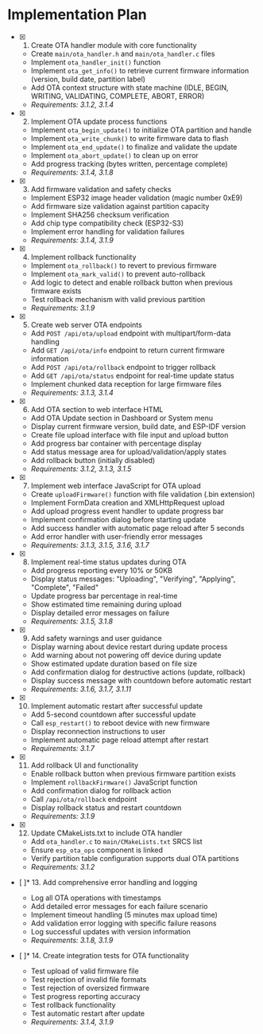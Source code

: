 # Implementation Plan

- [x] 1. Create OTA handler module with core functionality





  - Create `main/ota_handler.h` and `main/ota_handler.c` files
  - Implement `ota_handler_init()` function
  - Implement `ota_get_info()` to retrieve current firmware information (version, build date, partition label)
  - Add OTA context structure with state machine (IDLE, BEGIN, WRITING, VALIDATING, COMPLETE, ABORT, ERROR)
  - _Requirements: 3.1.2, 3.1.4_

- [x] 2. Implement OTA update process functions





  - Implement `ota_begin_update()` to initialize OTA partition and handle
  - Implement `ota_write_chunk()` to write firmware data to flash
  - Implement `ota_end_update()` to finalize and validate the update
  - Implement `ota_abort_update()` to clean up on error
  - Add progress tracking (bytes written, percentage complete)
  - _Requirements: 3.1.4, 3.1.8_

- [x] 3. Add firmware validation and safety checks





  - Implement ESP32 image header validation (magic number 0xE9)
  - Add firmware size validation against partition capacity
  - Implement SHA256 checksum verification
  - Add chip type compatibility check (ESP32-S3)
  - Implement error handling for validation failures
  - _Requirements: 3.1.4, 3.1.9_

- [x] 4. Implement rollback functionality





  - Implement `ota_rollback()` to revert to previous firmware
  - Implement `ota_mark_valid()` to prevent auto-rollback
  - Add logic to detect and enable rollback button when previous firmware exists
  - Test rollback mechanism with valid previous partition
  - _Requirements: 3.1.9_

- [x] 5. Create web server OTA endpoints





  - Add `POST /api/ota/upload` endpoint with multipart/form-data handling
  - Add `GET /api/ota/info` endpoint to return current firmware information
  - Add `POST /api/ota/rollback` endpoint to trigger rollback
  - Add `GET /api/ota/status` endpoint for real-time update status
  - Implement chunked data reception for large firmware files
  - _Requirements: 3.1.3, 3.1.4_

- [x] 6. Add OTA section to web interface HTML





  - Add OTA Update section in Dashboard or System menu
  - Display current firmware version, build date, and ESP-IDF version
  - Create file upload interface with file input and upload button
  - Add progress bar container with percentage display
  - Add status message area for upload/validation/apply states
  - Add rollback button (initially disabled)
  - _Requirements: 3.1.2, 3.1.3, 3.1.5_

- [x] 7. Implement web interface JavaScript for OTA upload





  - Create `uploadFirmware()` function with file validation (.bin extension)
  - Implement FormData creation and XMLHttpRequest upload
  - Add upload progress event handler to update progress bar
  - Implement confirmation dialog before starting update
  - Add success handler with automatic page reload after 5 seconds
  - Add error handler with user-friendly error messages
  - _Requirements: 3.1.3, 3.1.5, 3.1.6, 3.1.7_

- [x] 8. Implement real-time status updates during OTA





  - Add progress reporting every 10% or 50KB
  - Display status messages: "Uploading", "Verifying", "Applying", "Complete", "Failed"
  - Update progress bar percentage in real-time
  - Show estimated time remaining during upload
  - Display detailed error messages on failure
  - _Requirements: 3.1.5, 3.1.8_

- [x] 9. Add safety warnings and user guidance





  - Display warning about device restart during update process
  - Add warning about not powering off device during update
  - Show estimated update duration based on file size
  - Add confirmation dialog for destructive actions (update, rollback)
  - Display success message with countdown before automatic restart
  - _Requirements: 3.1.6, 3.1.7, 3.1.11_

- [x] 10. Implement automatic restart after successful update





  - Add 5-second countdown after successful update
  - Call `esp_restart()` to reboot device with new firmware
  - Display reconnection instructions to user
  - Implement automatic page reload attempt after restart
  - _Requirements: 3.1.7_

- [x] 11. Add rollback UI and functionality





  - Enable rollback button when previous firmware partition exists
  - Implement `rollbackFirmware()` JavaScript function
  - Add confirmation dialog for rollback action
  - Call `/api/ota/rollback` endpoint
  - Display rollback status and restart countdown
  - _Requirements: 3.1.9_

- [x] 12. Update CMakeLists.txt to include OTA handler





  - Add `ota_handler.c` to `main/CMakeLists.txt` SRCS list
  - Ensure `esp_ota_ops` component is linked
  - Verify partition table configuration supports dual OTA partitions
  - _Requirements: 3.1.2_

- [ ]* 13. Add comprehensive error handling and logging
  - Log all OTA operations with timestamps
  - Add detailed error messages for each failure scenario
  - Implement timeout handling (5 minutes max upload time)
  - Add validation error logging with specific failure reasons
  - Log successful updates with version information
  - _Requirements: 3.1.8, 3.1.9_

- [ ]* 14. Create integration tests for OTA functionality
  - Test upload of valid firmware file
  - Test rejection of invalid file formats
  - Test rejection of oversized firmware
  - Test progress reporting accuracy
  - Test rollback functionality
  - Test automatic restart after update
  - _Requirements: 3.1.4, 3.1.9_
